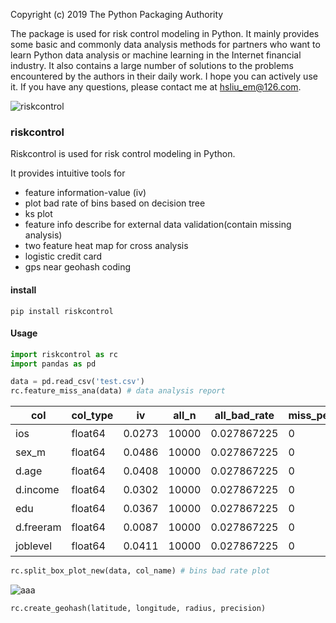 

Copyright (c) 2019 The Python Packaging Authority

The package is used for risk control modeling in Python. 
It mainly provides some basic and commonly data analysis methods for partners who want to learn Python data analysis or machine learning in the Internet financial industry. 
It also contains a large number of solutions to the problems encountered by the authors in their daily work. 
I hope you can actively use it. 
If you have any questions, please contact me at hsliu_em@126.com.

![riskcontrol](https://ss0.bdstatic.com/70cFuHSh_Q1YnxGkpoWK1HF6hhy/it/u=1763145767,256938191&fm=26&gp=0.jpg)

### riskcontrol
Riskcontrol is used for risk control modeling in Python.
 
It provides intuitive tools for
- feature information-value (iv)
- plot bad rate of bins based on decision tree
- ks plot
- feature info describe for external data validation(contain missing analysis)
- two feature heat map for cross analysis
- logistic credit card
- gps near geohash coding

#### install
```
pip install riskcontrol
```

#### Usage
```python
import riskcontrol as rc
import pandas as pd

data = pd.read_csv('test.csv')
rc.feature_miss_ana(data) # data analysis report
```
| col       | col_type | iv     | all_n | all_bad_rate | miss_pect | miss_bad_rate | notnull_bad_rate | zero_pect | zero_bad_rate | mode_v | mode_pect | mode_bad_rate | risk_monotonicity |
| --------- | -------- | ------ | ----- | ------------ | --------- | ------------- | ---------------- | --------- | ------------- | ------ | --------- | ------------- | ----------------- |
| ios       | float64  | 0.0273 | 10000 | 0.027867225  | 0         |               | 0.0278           | 0.528996  | 0.054911      | 0      | 0.528996  | 0.054911      | 强                |
| sex_m     | float64  | 0.0486 | 10000 | 0.027867225  | 0         |               | 0.0278           | 0.276689  | 0.032552      | 1      | 0.723311  | 0.053726      | 强                |
| d.age     | float64  | 0.0408 | 10000 | 0.027867225  | 0         |               | 0.0278           | 0         |               | 22     | 0.095423  | 0.053391      | 弱                |
| d.income  | float64  | 0.0302 | 10000 | 0.027867225  | 0         |               | 0.0278           | 0         |               | 100000 | 0.147488  | 0.041681      | 弱                |
| edu       | float64  | 0.0367 | 10000 | 0.027867225  | 0         |               | 0.0278           | 0.828286  | 0.051514      | 0      | 0.828286  | 0.051514      | 强                |
| d.freeram | float64  | 0.0087 | 10000 | 0.027867225  | 0         |               | 0.0278           | 0         |               | 482864 | 0.000104  | 0.125         | 无                |
| joblevel  | float64  | 0.0411 | 10000 | 0.027867225  | 0         |               | 0.0278           | 0.084128  | 0.03028       | 4      | 0.383198  | 0.056743      | 强                |

```python
rc.split_box_plot_new(data, col_name) # bins bad rate plot
```
![aaa](https://upload-images.jianshu.io/upload_images/15469714-4802ff24951c64b7.png)

```python
rc.create_geohash(latitude, longitude, radius, precision)
```